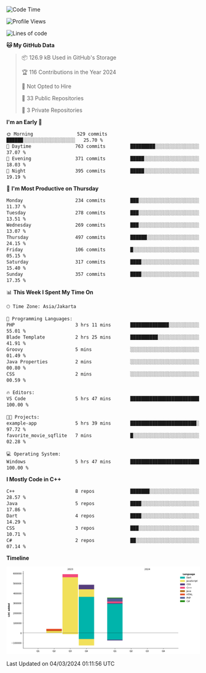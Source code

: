 <!--START_SECTION:waka-->
![Code Time](http://img.shields.io/badge/Code%20Time-57%20hrs%2026%20mins-blue)

![Profile Views](http://img.shields.io/badge/Profile%20Views-25-blue)

![Lines of code](https://img.shields.io/badge/From%20Hello%20World%20I%27ve%20Written-1.5%20million%20lines%20of%20code-blue)

**🐱 My GitHub Data** 

> 📦 126.9 kB Used in GitHub's Storage 
 > 
> 🏆 116 Contributions in the Year 2024
 > 
> 🚫 Not Opted to Hire
 > 
> 📜 33 Public Repositories 
 > 
> 🔑 3 Private Repositories 
 > 
**I'm an Early 🐤** 

```text
🌞 Morning                529 commits         ██████░░░░░░░░░░░░░░░░░░░   25.70 % 
🌆 Daytime                763 commits         █████████░░░░░░░░░░░░░░░░   37.07 % 
🌃 Evening                371 commits         █████░░░░░░░░░░░░░░░░░░░░   18.03 % 
🌙 Night                  395 commits         █████░░░░░░░░░░░░░░░░░░░░   19.19 % 
```
📅 **I'm Most Productive on Thursday** 

```text
Monday                   234 commits         ███░░░░░░░░░░░░░░░░░░░░░░   11.37 % 
Tuesday                  278 commits         ███░░░░░░░░░░░░░░░░░░░░░░   13.51 % 
Wednesday                269 commits         ███░░░░░░░░░░░░░░░░░░░░░░   13.07 % 
Thursday                 497 commits         ██████░░░░░░░░░░░░░░░░░░░   24.15 % 
Friday                   106 commits         █░░░░░░░░░░░░░░░░░░░░░░░░   05.15 % 
Saturday                 317 commits         ████░░░░░░░░░░░░░░░░░░░░░   15.40 % 
Sunday                   357 commits         ████░░░░░░░░░░░░░░░░░░░░░   17.35 % 
```


📊 **This Week I Spent My Time On** 

```text
🕑︎ Time Zone: Asia/Jakarta

💬 Programming Languages: 
PHP                      3 hrs 11 mins       ██████████████░░░░░░░░░░░   55.01 % 
Blade Template           2 hrs 25 mins       ██████████░░░░░░░░░░░░░░░   41.91 % 
Groovy                   5 mins              ░░░░░░░░░░░░░░░░░░░░░░░░░   01.49 % 
Java Properties          2 mins              ░░░░░░░░░░░░░░░░░░░░░░░░░   00.80 % 
CSS                      2 mins              ░░░░░░░░░░░░░░░░░░░░░░░░░   00.59 % 

🔥 Editors: 
VS Code                  5 hrs 47 mins       █████████████████████████   100.00 % 

🐱‍💻 Projects: 
example-app              5 hrs 39 mins       ████████████████████████░   97.72 % 
favorite_movie_sqflite   7 mins              █░░░░░░░░░░░░░░░░░░░░░░░░   02.28 % 

💻 Operating System: 
Windows                  5 hrs 47 mins       █████████████████████████   100.00 % 
```

**I Mostly Code in C++** 

```text
C++                      8 repos             ███████░░░░░░░░░░░░░░░░░░   28.57 % 
Java                     5 repos             ████░░░░░░░░░░░░░░░░░░░░░   17.86 % 
Dart                     4 repos             ████░░░░░░░░░░░░░░░░░░░░░   14.29 % 
CSS                      3 repos             ███░░░░░░░░░░░░░░░░░░░░░░   10.71 % 
C#                       2 repos             ██░░░░░░░░░░░░░░░░░░░░░░░   07.14 % 
```



**Timeline**

![Lines of Code chart](https://raw.githubusercontent.com/PradiptaAhmad/PradiptaAhmad/main/assets/bar_graph.png)


 Last Updated on 04/03/2024 01:11:56 UTC
<!--END_SECTION:waka-->
